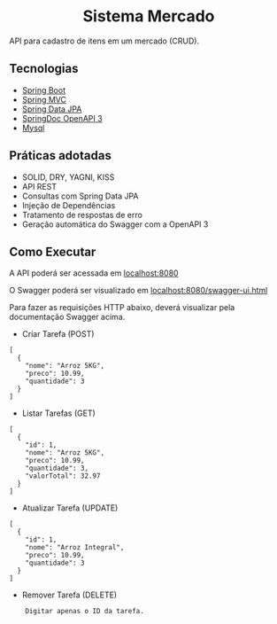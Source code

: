 <h1 align="center">
  Sistema Mercado
</h1>

API para cadastro de itens em um mercado (CRUD).

## Tecnologias

- [Spring Boot](https://spring.io/projects/spring-boot)
- [Spring MVC](https://docs.spring.io/spring-framework/reference/web/webmvc.html)
- [Spring Data JPA](https://spring.io/projects/spring-data-jpa)
- [SpringDoc OpenAPI 3](https://springdoc.org/v2/#spring-webflux-support)
- [Mysql](https://dev.mysql.com/downloads/)

## Práticas adotadas

- SOLID, DRY, YAGNI, KISS
- API REST
- Consultas com Spring Data JPA
- Injeção de Dependências
- Tratamento de respostas de erro
- Geração automática do Swagger com a OpenAPI 3

## Como Executar

A API poderá ser acessada em [localhost:8080](http://localhost:8080)

O Swagger poderá ser visualizado em [localhost:8080/swagger-ui.html](http://localhost:8080/swagger-ui.html)


Para fazer as requisições HTTP abaixo, deverá visualizar pela documentação Swagger acima.

- Criar Tarefa (POST)
```
[
  {
    "nome": "Arroz 5KG",
    "preco": 10.99,
    "quantidade": 3
  }
]
```

- Listar Tarefas (GET)
```
[
  {
    "id": 1,
    "nome": "Arroz 5KG",
    "preco": 10.99,
    "quantidade": 3,
    "valorTotal": 32.97
  }
]
```

- Atualizar Tarefa (UPDATE)
```
[
  {
    "id": 1,
    "nome": "Arroz Integral",
    "preco": 10.99,
    "quantidade": 3
  }
]
```

- Remover Tarefa (DELETE)
```
    Digitar apenas o ID da tarefa.
```
